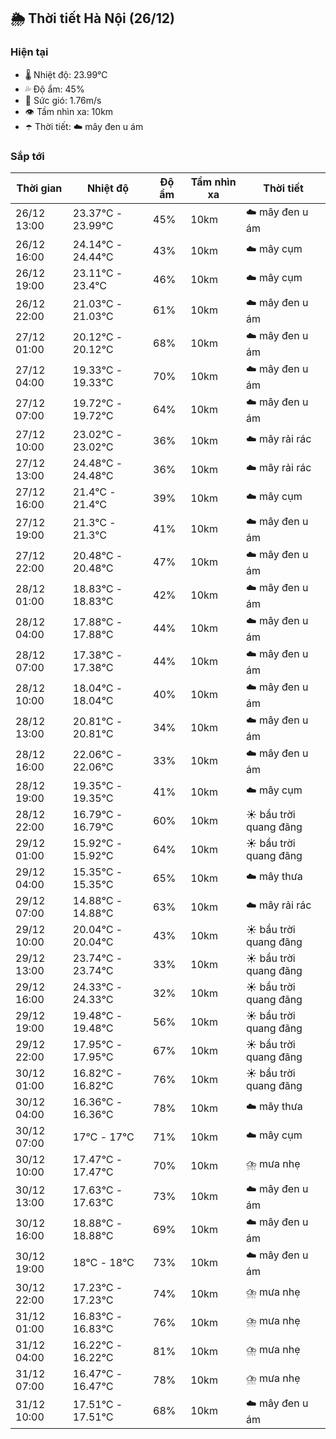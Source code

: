 ## 🌦️ Thời tiết Hà Nội (26/12)

### Hiện tại

- 🌡️ Nhiệt độ: 23.99℃
- 💦 Độ ẩm: 45%
- 💨 Sức gió: 1.76m/s
- 👁️ Tầm nhìn xa: 10km
- ☂️ Thời tiết: ☁️ mây đen u ám

### Sắp tới

| Thời gian | Nhiệt độ | Độ ẩm | Tầm nhìn xa | Thời tiết |
| --- | --- | --- | --- | --- |
| 26/12 13:00 | 23.37℃ - 23.99℃ | 45% | 10km | ☁️ mây đen u ám |
| 26/12 16:00 | 24.14℃ - 24.44℃ | 43% | 10km | ☁️ mây cụm |
| 26/12 19:00 | 23.11℃ - 23.4℃ | 46% | 10km | ☁️ mây cụm |
| 26/12 22:00 | 21.03℃ - 21.03℃ | 61% | 10km | ☁️ mây đen u ám |
| 27/12 01:00 | 20.12℃ - 20.12℃ | 68% | 10km | ☁️ mây đen u ám |
| 27/12 04:00 | 19.33℃ - 19.33℃ | 70% | 10km | ☁️ mây đen u ám |
| 27/12 07:00 | 19.72℃ - 19.72℃ | 64% | 10km | ☁️ mây đen u ám |
| 27/12 10:00 | 23.02℃ - 23.02℃ | 36% | 10km | ☁️ mây rải rác |
| 27/12 13:00 | 24.48℃ - 24.48℃ | 36% | 10km | ☁️ mây rải rác |
| 27/12 16:00 | 21.4℃ - 21.4℃ | 39% | 10km | ☁️ mây cụm |
| 27/12 19:00 | 21.3℃ - 21.3℃ | 41% | 10km | ☁️ mây đen u ám |
| 27/12 22:00 | 20.48℃ - 20.48℃ | 47% | 10km | ☁️ mây đen u ám |
| 28/12 01:00 | 18.83℃ - 18.83℃ | 42% | 10km | ☁️ mây đen u ám |
| 28/12 04:00 | 17.88℃ - 17.88℃ | 44% | 10km | ☁️ mây đen u ám |
| 28/12 07:00 | 17.38℃ - 17.38℃ | 44% | 10km | ☁️ mây đen u ám |
| 28/12 10:00 | 18.04℃ - 18.04℃ | 40% | 10km | ☁️ mây đen u ám |
| 28/12 13:00 | 20.81℃ - 20.81℃ | 34% | 10km | ☁️ mây đen u ám |
| 28/12 16:00 | 22.06℃ - 22.06℃ | 33% | 10km | ☁️ mây đen u ám |
| 28/12 19:00 | 19.35℃ - 19.35℃ | 41% | 10km | ☁️ mây cụm |
| 28/12 22:00 | 16.79℃ - 16.79℃ | 60% | 10km | ☀️ bầu trời quang đãng |
| 29/12 01:00 | 15.92℃ - 15.92℃ | 64% | 10km | ☀️ bầu trời quang đãng |
| 29/12 04:00 | 15.35℃ - 15.35℃ | 65% | 10km | ☁️ mây thưa |
| 29/12 07:00 | 14.88℃ - 14.88℃ | 63% | 10km | ☁️ mây rải rác |
| 29/12 10:00 | 20.04℃ - 20.04℃ | 43% | 10km | ☀️ bầu trời quang đãng |
| 29/12 13:00 | 23.74℃ - 23.74℃ | 33% | 10km | ☀️ bầu trời quang đãng |
| 29/12 16:00 | 24.33℃ - 24.33℃ | 32% | 10km | ☀️ bầu trời quang đãng |
| 29/12 19:00 | 19.48℃ - 19.48℃ | 56% | 10km | ☀️ bầu trời quang đãng |
| 29/12 22:00 | 17.95℃ - 17.95℃ | 67% | 10km | ☀️ bầu trời quang đãng |
| 30/12 01:00 | 16.82℃ - 16.82℃ | 76% | 10km | ☀️ bầu trời quang đãng |
| 30/12 04:00 | 16.36℃ - 16.36℃ | 78% | 10km | ☁️ mây thưa |
| 30/12 07:00 | 17℃ - 17℃ | 71% | 10km | ☁️ mây cụm |
| 30/12 10:00 | 17.47℃ - 17.47℃ | 70% | 10km | ⛈️ mưa nhẹ |
| 30/12 13:00 | 17.63℃ - 17.63℃ | 73% | 10km | ☁️ mây đen u ám |
| 30/12 16:00 | 18.88℃ - 18.88℃ | 69% | 10km | ☁️ mây đen u ám |
| 30/12 19:00 | 18℃ - 18℃ | 73% | 10km | ☁️ mây đen u ám |
| 30/12 22:00 | 17.23℃ - 17.23℃ | 74% | 10km | ⛈️ mưa nhẹ |
| 31/12 01:00 | 16.83℃ - 16.83℃ | 76% | 10km | ⛈️ mưa nhẹ |
| 31/12 04:00 | 16.22℃ - 16.22℃ | 81% | 10km | ⛈️ mưa nhẹ |
| 31/12 07:00 | 16.47℃ - 16.47℃ | 78% | 10km | ⛈️ mưa nhẹ |
| 31/12 10:00 | 17.51℃ - 17.51℃ | 68% | 10km | ☁️ mây đen u ám |
